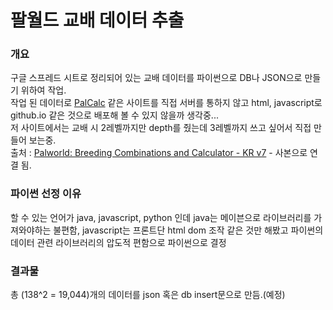# 팔월드 교배 데이터 추출

### 개요
구글 스프레드 시트로 정리되어 있는 교배 데이터를 파이썬으로 DB나 JSON으로 만들기 위하여 작업.<br/>
작업 된 데이터로 [PalCalc](https://pal.icepeng.com/) 같은 사이트를 직접 서버를 통하지 않고 html, javascript로 github.io 같은 것으로 배포해 볼 수 있지 않을까 생각중...<br/> 저 사이트에서는 교배 시 2레벨까지만 depth를 줬는데 3레벨까지 쓰고 싶어서 직접 만들어 보는중.<br/>
출처 : [Palworld: Breeding Combinations and Calculator - KR v7](https://docs.google.com/spreadsheets/d/1COQ6r-2uP0e0Tcn5md4mikodjMIrjQ8h7E6Q4CVYris/edit#gid=129871166) - 사본으로 연결 됨.

### 파이썬 선정 이유
할 수 있는 언어가 java, javascript, python 인데 java는 메이븐으로 라이브러리를 가져와야하는 불편함, javascript는 프론트단 html dom 조작 같은 것만 해봤고 파이썬의 데이터 관련 라이브러리의 압도적 편함으로 파이썬으로 결정

### 결과물
총 (138^2 = 19,044)개의 데이터를 json 혹은 db insert문으로 만듬.(예정) 